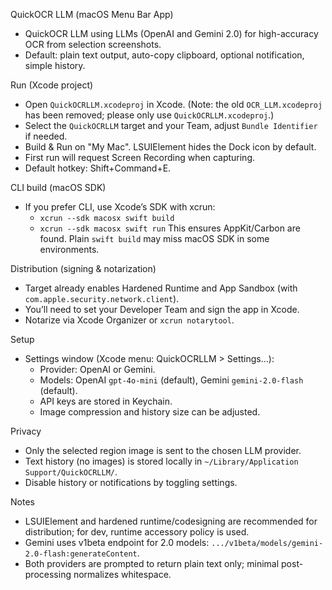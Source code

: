 QuickOCR LLM (macOS Menu Bar App)

- QuickOCR LLM using LLMs (OpenAI and Gemini 2.0) for high-accuracy OCR from selection screenshots.
- Default: plain text output, auto-copy clipboard, optional notification, simple history.

Run (Xcode project)
- Open `QuickOCRLLM.xcodeproj` in Xcode. (Note: the old `OCR_LLM.xcodeproj` has been removed; please only use `QuickOCRLLM.xcodeproj`.)
- Select the `QuickOCRLLM` target and your Team, adjust `Bundle Identifier` if needed.
- Build & Run on "My Mac". LSUIElement hides the Dock icon by default.
- First run will request Screen Recording when capturing.
- Default hotkey: Shift+Command+E.

CLI build (macOS SDK)
- If you prefer CLI, use Xcode’s SDK with xcrun:
  - `xcrun --sdk macosx swift build`
  - `xcrun --sdk macosx swift run`
  This ensures AppKit/Carbon are found. Plain `swift build` may miss macOS SDK in some environments.

Distribution (signing & notarization)
- Target already enables Hardened Runtime and App Sandbox (with `com.apple.security.network.client`).
- You’ll need to set your Developer Team and sign the app in Xcode.
- Notarize via Xcode Organizer or `xcrun notarytool`.

Setup
- Settings window (Xcode menu: QuickOCRLLM > Settings…):
  - Provider: OpenAI or Gemini.
  - Models: OpenAI `gpt-4o-mini` (default), Gemini `gemini-2.0-flash` (default).
  - API keys are stored in Keychain.
  - Image compression and history size can be adjusted.

Privacy
- Only the selected region image is sent to the chosen LLM provider.
- Text history (no images) is stored locally in `~/Library/Application Support/QuickOCRLLM/`.
- Disable history or notifications by toggling settings.

Notes
- LSUIElement and hardened runtime/codesigning are recommended for distribution; for dev, runtime accessory policy is used.
- Gemini uses v1beta endpoint for 2.0 models: `.../v1beta/models/gemini-2.0-flash:generateContent`.
- Both providers are prompted to return plain text only; minimal post-processing normalizes whitespace.
